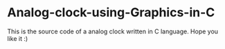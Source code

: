 # Analog-clock-using-Graphics-in-C
This is the source code of a analog clock written in C language. Hope you like it :)
